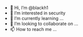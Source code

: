 - 👋 Hi, I’m @blackh1
- 👀 I’m interested in security
- 🌱 I’m currently learning ...
- 💞️ I’m looking to collaborate on ...
- 📫 How to reach me ...

<!---
blackh1/blackh1 is a ✨ special ✨ repository because its `README.md` (this file) appears on your GitHub profile.
You can click the Preview link to take a look at your changes.
--->
